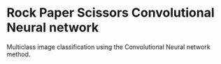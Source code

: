 # Rock Paper Scissors Convolutional Neural network 
 Multiclass image classification using the Convolutional Neural network method. 
